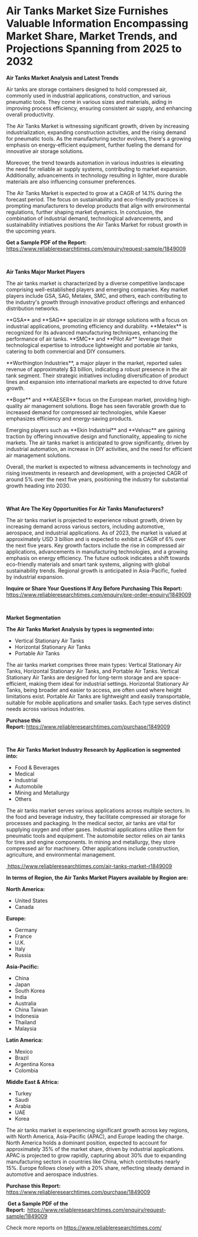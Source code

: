 <p><h1>Air Tanks Market Size Furnishes Valuable Information Encompassing Market Share, Market Trends, and Projections Spanning from 2025 to 2032</h1></p><p><strong>Air Tanks Market Analysis and Latest Trends</strong></p>
<p><p>Air tanks are storage containers designed to hold compressed air, commonly used in industrial applications, construction, and various pneumatic tools. They come in various sizes and materials, aiding in improving process efficiency, ensuring consistent air supply, and enhancing overall productivity. </p><p>The Air Tanks Market is witnessing significant growth, driven by increasing industrialization, expanding construction activities, and the rising demand for pneumatic tools. As the manufacturing sector evolves, there's a growing emphasis on energy-efficient equipment, further fueling the demand for innovative air storage solutions. </p><p>Moreover, the trend towards automation in various industries is elevating the need for reliable air supply systems, contributing to market expansion. Additionally, advancements in technology resulting in lighter, more durable materials are also influencing consumer preferences. </p><p>The Air Tanks Market is expected to grow at a CAGR of 14.1% during the forecast period. The focus on sustainability and eco-friendly practices is prompting manufacturers to develop products that align with environmental regulations, further shaping market dynamics. In conclusion, the combination of industrial demand, technological advancements, and sustainability initiatives positions the Air Tanks Market for robust growth in the upcoming years.</p></p>
<p><strong>Get a Sample PDF of the Report:&nbsp;</strong> <a href="https://www.reliableresearchtimes.com/enquiry/request-sample/1849009?utm_campaign=2603&utm_medium=2&utm_source=Github&utm_content=ia&utm_term=22022025&utm_id=air-tanks">https://www.reliableresearchtimes.com/enquiry/request-sample/1849009</a></p>
<p>&nbsp;</p>
<p><strong>Air Tanks Major Market Players</strong></p>
<p><p>The air tanks market is characterized by a diverse competitive landscape comprising well-established players and emerging companies. Key market players include GSA, SAG, Metalex, SMC, and others, each contributing to the industry's growth through innovative product offerings and enhanced distribution networks.</p><p>**GSA** and **SAG** specialize in air storage solutions with a focus on industrial applications, promoting efficiency and durability. **Metalex** is recognized for its advanced manufacturing techniques, enhancing the performance of air tanks. **SMC** and **Pilot Air** leverage their technological expertise to introduce lightweight and portable air tanks, catering to both commercial and DIY consumers.</p><p>**Worthington Industries**, a major player in the market, reported sales revenue of approximately $3 billion, indicating a robust presence in the air tank segment. Their strategic initiatives including diversification of product lines and expansion into international markets are expected to drive future growth.</p><p>**Boge** and **KAESER** focus on the European market, providing high-quality air management solutions. Boge has seen favorable growth due to increased demand for compressed air technologies, while Kaeser emphasizes efficiency and energy-saving products. </p><p>Emerging players such as **Ekin Industrial** and **Velvac** are gaining traction by offering innovative design and functionality, appealing to niche markets. The air tanks market is anticipated to grow significantly, driven by industrial automation, an increase in DIY activities, and the need for efficient air management solutions.</p><p>Overall, the market is expected to witness advancements in technology and rising investments in research and development, with a projected CAGR of around 5% over the next five years, positioning the industry for substantial growth heading into 2030.</p></p>
<p>&nbsp;</p>
<p><strong>What Are The Key Opportunities For Air Tanks Manufacturers?</strong></p>
<p><p>The air tanks market is projected to experience robust growth, driven by increasing demand across various sectors, including automotive, aerospace, and industrial applications. As of 2023, the market is valued at approximately USD 3 billion and is expected to exhibit a CAGR of 6% over the next five years. Key growth factors include the rise in compressed air applications, advancements in manufacturing technologies, and a growing emphasis on energy efficiency. The future outlook indicates a shift towards eco-friendly materials and smart tank systems, aligning with global sustainability trends. Regional growth is anticipated in Asia-Pacific, fueled by industrial expansion.</p></p>
<p><strong>Inquire or Share Your Questions If Any Before Purchasing This Report:</strong> <a href="https://www.reliableresearchtimes.com/enquiry/pre-order-enquiry/1849009?utm_campaign=2603&utm_medium=2&utm_source=Github&utm_content=ia&utm_term=22022025&utm_id=air-tanks">https://www.reliableresearchtimes.com/enquiry/pre-order-enquiry/1849009</a></p>
<p>&nbsp;</p>
<p><strong>Market Segmentation</strong></p>
<p><strong>The Air Tanks Market Analysis by types is segmented into:</strong></p>
<p><ul><li>Vertical Stationary Air Tanks</li><li>Horizontal Stationary Air Tanks</li><li>Portable Air Tanks</li></ul></p>
<p><p>The air tanks market comprises three main types: Vertical Stationary Air Tanks, Horizontal Stationary Air Tanks, and Portable Air Tanks. Vertical Stationary Air Tanks are designed for long-term storage and are space-efficient, making them ideal for industrial settings. Horizontal Stationary Air Tanks, being broader and easier to access, are often used where height limitations exist. Portable Air Tanks are lightweight and easily transportable, suitable for mobile applications and smaller tasks. Each type serves distinct needs across various industries.</p></p>
<p><strong>Purchase this Report:&nbsp;</strong><a href="https://www.reliableresearchtimes.com/purchase/1849009?utm_campaign=2603&utm_medium=2&utm_source=Github&utm_content=ia&utm_term=22022025&utm_id=air-tanks">https://www.reliableresearchtimes.com/purchase/1849009</a></p>
<p>&nbsp;</p>
<p><strong>The Air Tanks Market Industry Research by Application is segmented into:</strong></p>
<p><ul><li>Food & Beverages</li><li>Medical</li><li>Industrial</li><li>Automobile</li><li>Mining and Metallurgy</li><li>Others</li></ul></p>
<p><p>The air tanks market serves various applications across multiple sectors. In the food and beverage industry, they facilitate compressed air storage for processes and packaging. In the medical sector, air tanks are vital for supplying oxygen and other gases. Industrial applications utilize them for pneumatic tools and equipment. The automobile sector relies on air tanks for tires and engine components. In mining and metallurgy, they store compressed air for machinery. Other applications include construction, agriculture, and environmental management.</p></p>
<p><a href="https://www.reliableresearchtimes.com/air-tanks-market-r1849009?utm_campaign=2603&utm_medium=2&utm_source=Github&utm_content=ia&utm_term=22022025&utm_id=air-tanks">&nbsp;https://www.reliableresearchtimes.com/air-tanks-market-r1849009</a></p>
<p><strong>In terms of Region, the Air Tanks Market Players available by Region are:</strong></p>
<p>
    <p> <strong> North America: </strong>
        <ul>
            <li>United States</li>
            <li>Canada</li>
        </ul>
        </p> 
    <p> <strong> Europe: </strong>
        <ul>
            <li>Germany</li>
            <li>France</li>
            <li>U.K.</li>
            <li>Italy</li>
            <li>Russia</li>
        </ul>
        </p> 
    <p> <strong> Asia-Pacific: </strong>
        <ul>
            <li>China</li>
            <li>Japan</li>
            <li>South Korea</li>
            <li>India</li>
            <li>Australia</li>
            <li>China Taiwan</li>
            <li>Indonesia</li>
            <li>Thailand</li>
            <li>Malaysia</li>
        </ul>
        </p> 
    <p> <strong> Latin America: </strong>
        <ul>
            <li>Mexico</li>
            <li>Brazil</li>
            <li>Argentina Korea</li>
            <li>Colombia</li>
        </ul>
        </p> 
    <p> <strong> Middle East & Africa: </strong>
        <ul>
            <li>Turkey</li>
            <li>Saudi</li>
            <li>Arabia</li>
            <li>UAE</li>
            <li>Korea</li>
        </ul>
    </p>
    </p>
<p><p>The air tanks market is experiencing significant growth across key regions, with North America, Asia-Pacific (APAC), and Europe leading the charge. North America holds a dominant position, expected to account for approximately 35% of the market share, driven by industrial applications. APAC is projected to grow rapidly, capturing about 30% due to expanding manufacturing sectors in countries like China, which contributes nearly 15%. Europe follows closely with a 20% share, reflecting steady demand in automotive and aerospace industries.</p></p>
<p><strong>Purchase this Report: </strong><a href="https://www.reliableresearchtimes.com/purchase/1849009?utm_campaign=2603&utm_medium=2&utm_source=Github&utm_content=ia&utm_term=22022025&utm_id=air-tanks">https://www.reliableresearchtimes.com/purchase/1849009</a></p>
<p>&nbsp;<strong>Get a Sample PDF of the Report:&nbsp;&nbsp;</strong><a href="https://www.reliableresearchtimes.com/enquiry/request-sample/1849009?utm_campaign=2603&utm_medium=2&utm_source=Github&utm_content=ia&utm_term=22022025&utm_id=air-tanks">https://www.reliableresearchtimes.com/enquiry/request-sample/1849009</a></p>
<p><strong></strong></p>
<p>Check more reports on <a href="https://www.reliableresearchtimes.com/?utm_campaign=2603&utm_medium=2&utm_source=Github&utm_content=ia&utm_term=22022025&utm_id=air-tanks">https://www.reliableresearchtimes.com/</a></p>